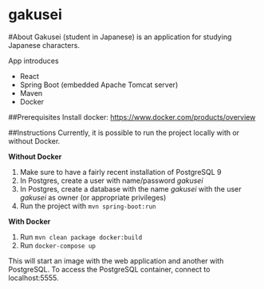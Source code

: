 # gakusei

#About
Gakusei (student in Japanese) is an application for studying Japanese characters.

App introduces

- React
- Spring Boot (embedded Apache Tomcat server)
- Maven
- Docker

##Prerequisites
Install docker: https://www.docker.com/products/overview

##Instructions
Currently, it is possible to run the project locally with or without Docker.

**Without Docker**

1. Make sure to have a fairly recent installation of PostgreSQL 9
2. In Postgres, create a user with name/password *gakusei*
3. In Postgres, create a database with the name *gakusei* with the user *gakusei* as owner (or appropriate privileges)
4. Run the project with ```mvn spring-boot:run```

**With Docker**

1. Run ```mvn clean package docker:build```
2. Run ```docker-compose up```

This will start an image with the web application and another with PostgreSQL. To access the PostgreSQL container, connect to localhost:5555.
